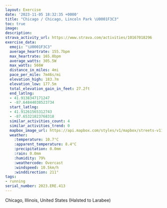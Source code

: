 ```yaml
---
layout: Exercise
date: '2023-11-05 18:32:35 +0000'
title: "Chicago / Chicago, Lincoln Park \U0001F3C3"
toc: true
image:
description:
strava_activity_url: https://www.strava.com/activities/10167018296
exercise_data:
  emoji: "\U0001F3C3"
  average_heartrate: 155.7bpm
  max_heartrate: 165.0bpm
  average_watts: 305.5W
  max_watts: 566W
  distance_in_miles: 4mi
  pace_per_mile: 7m46s/mi
  elevation_high: 183.7m
  elevation_low: 177.5m
  total_elevation_gain_in_feet: 27.2ft
  end_latlng:
  - 41.9138347171247
  - -87.64844038523734
  start_latlng:
  - 41.91261565312743
  - -87.65321823768318
  similar_activities_count: 4
  similar_activities_trend: 0
  mapbox_image_url: https://api.mapbox.com/styles/v1/mapbox/streets-v11/static/path-5+787af2-1.0(qiy~Fpm~uOC_F%40%7BAR%7BCByBEeQGcHKcBIWGKQEwA%3FICCMPgI%40kIAg%40Ga%40AeAOaEM_P%40mBMkGJu%40%40kAG_AEWK%5B%5Bi%40_%40kAI%5BIw%40E_A%40aADu%40A%7DAJ%7B%40%40%5DGeBBeBAg%40IeAI%5BeAeF%3FVAHEFuA~%40_ChAsBx%40_%40T_%40H%7B%40X%5BNiD%7C%40cF%60Am%40JeAHsBZyBb%40c%40LoE%60A_AL%7DBh%40_CTa%40%3F%5DEe%40I_%40Q_CcBQE%5BFIFEVDh%40OrA%40z%40Fh%40Pz%40FnARpA%3Fj%40P~CBz%40Av%40N%7CA%3FXS%60AAj%40JrAD%7CAXtAXS~%40WhC_%40dBC%5EIl%40%5BP%3Ff%40DHFBD%3F%7C%40HNP%40LAh%40Ej%40KxCI%5E%40RFZTn%40%5Ch%40%5ERBdCAVDDHFfC%40LD%40FA%40F%3FnCHlL%3FfDDtAEPIPARRhHG%60EHbEIxB%40%60AFn%40JJJ%3FrBWvABjBGPFJ%3F%7CAQhBGlKQnDAr%40B%5CFLPBJB%7C%40),pin-s-s+e5b22e(-87.65161,41.91401),pin-s-f+89ae00(-87.64657,41.91385)/auto/800x800?access_token=pk.eyJ1Ijoiam9zaGJlY2ttYW4iLCJhIjoiY205eWR2aDd1MWZ6djJrbXc4a3M0bWZleiJ9.XiG9OWkNcZk2QzjJbxLB4A
  weather:
    :temperature: 10.7°C
    :apparent_temperature: 8.4°C
    :precipitation: 0.0mm
    :rain: 0.0mm
    :humidity: 79%
    :weathercode: Overcast
    :windspeed: 10.5km/h
    :winddirection: 211°
tags:
- running
serial_number: 2023.ERE.413
---
```

Chicago, Illinois, United States (Halsted to Larabee)
